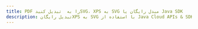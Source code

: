 ---title: PDF را به  تبدیل کنیدSVG، XPS به SVG مبدل رایگان یا Java SDKdescription: تبدیل رایگانXPS به SVG با استفاده از Java Cloud APIs & SDK همچنین اسناد PDF را در Cloud ایجاد، ویرایش و رندر کنید.---